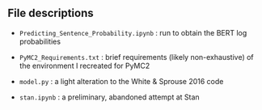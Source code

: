## File descriptions

* `Predicting_Sentence_Probability.ipynb` : run to obtain the BERT log probabilities

* `PyMC2_Requirements.txt` : brief requirements (likely non-exhaustive) of the environment I recreated for PyMC2

* `model.py` : a light alteration to the White & Sprouse 2016 code

* `stan.ipynb` : a preliminary, abandoned attempt at Stan

